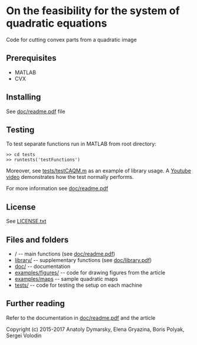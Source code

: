 # On the feasibility for the system of quadratic equations

Code for cutting convex parts from a quadratic image

## Prerequisites
* MATLAB
* CVX

## Installing
See [doc/readme.pdf](doc/readme.pdf) file

## Testing
To test separate functions run in MATLAB from root directory:
```
>> cd tests
>> runtests('testFunctions')
```

Moreover, see [tests/testCAQM.m](tests/testCAQM.m) as an example of library usage. A [Youtube video](https://youtu.be/Ikh_GDHnu-4 "Certificate cutting: z_max test") demonstrates how the test normally performs.

For more information see [doc/readme.pdf](doc/readme.pdf)

## License
See [LICENSE.txt](LICENSE.txt)

## Files and folders
* / -- main functions (see [doc/readme.pdf](doc/readme.pdf))
* [library/](library/) -- supplementary functions (see [doc/library.pdf](doc/library.pdf))
* [doc/](doc/) -- documentation
* [examples/figures/](examples/figures/) -- code for drawing figures from the article
* [examples/maps](examples/maps/) -- sample quadratic maps
* [tests/](tests/) -- code for testing the setup on each machine

## Further reading
Refer to the documentation in [doc/readme.pdf](doc/readme.pdf) and the article

Copyright (c) 2015-2017 Anatoly Dymarsky, Elena Gryazina, Boris Polyak, Sergei Volodin
